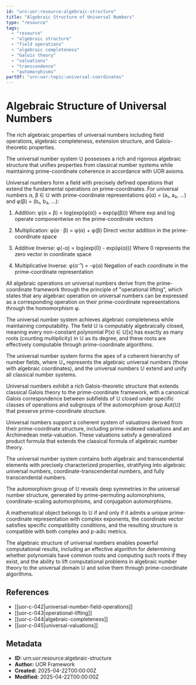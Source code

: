 ```yaml
---
id: "urn:uor:resource:algebraic-structure"
title: "Algebraic Structure of Universal Numbers"
type: "resource"
tags:
  - "resource"
  - "algebraic structure"
  - "field operations"
  - "algebraic completeness"
  - "Galois theory"
  - "valuations"
  - "transcendence"
  - "automorphisms"
partOf: "urn:uor:topic:universal-coordinates"
---
```


# Algebraic Structure of Universal Numbers

The rich algebraic properties of universal numbers including field operations, algebraic completeness, extension structure, and Galois-theoretic properties.

The universal number system 𝕌 possesses a rich and rigorous algebraic structure that unifies properties from classical number systems while maintaining prime-coordinate coherence in accordance with UOR axioms.

Universal numbers form a field with precisely defined operations that extend the fundamental operations on prime-coordinates. For universal numbers α, β ∈ 𝕌 with prime-coordinate representations φ(α) = (a₁, a₂, ...) and φ(β) = (b₁, b₂, ...):

1. Addition: φ(α + β) = log(exp(φ(α)) + exp(φ(β)))
   Where exp and log operate componentwise on the prime-coordinate vectors

2. Multiplication: φ(α · β) = φ(α) + φ(β)
   Direct vector addition in the prime-coordinate space

3. Additive Inverse: φ(-α) = log(exp(0) - exp(φ(α)))
   Where 0 represents the zero vector in coordinate space

4. Multiplicative Inverse: φ(α⁻¹) = -φ(α)
   Negation of each coordinate in the prime-coordinate representation

All algebraic operations on universal numbers derive from the prime-coordinate framework through the principle of "operational lifting", which states that any algebraic operation on universal numbers can be expressed as a corresponding operation on their prime-coordinate representations through the homomorphism φ.

The universal number system achieves algebraic completeness while maintaining computability. The field 𝕌 is computably algebraically closed, meaning every non-constant polynomial P(x) ∈ 𝕌[x] has exactly as many roots (counting multiplicity) in 𝕌 as its degree, and these roots are effectively computable through prime-coordinate algorithms.

The universal number system forms the apex of a coherent hierarchy of number fields, where 𝕌ₐ represents the algebraic universal numbers (those with algebraic coordinates), and the universal numbers 𝕌 extend and unify all classical number systems.

Universal numbers exhibit a rich Galois-theoretic structure that extends classical Galois theory to the prime-coordinate framework, with a canonical Galois correspondence between subfields of 𝕌 closed under specific classes of operations and subgroups of the automorphism group Aut(𝕌) that preserve prime-coordinate structure.

Universal numbers support a coherent system of valuations derived from their prime-coordinate structure, including prime-indexed valuations and an Archimedean meta-valuation. These valuations satisfy a generalized product formula that extends the classical formula of algebraic number theory.

The universal number system contains both algebraic and transcendental elements with precisely characterized properties, stratifying into algebraic universal numbers, coordinate-transcendental numbers, and fully transcendental numbers.

The automorphism group of 𝕌 reveals deep symmetries in the universal number structure, generated by prime-permuting automorphisms, coordinate-scaling automorphisms, and conjugation automorphisms.

A mathematical object belongs to 𝕌 if and only if it admits a unique prime-coordinate representation with complex exponents, the coordinate vector satisfies specific compatibility conditions, and the resulting structure is compatible with both complex and p-adic metrics.

The algebraic structure of universal numbers enables powerful computational results, including an effective algorithm for determining whether polynomials have common roots and computing such roots if they exist, and the ability to lift computational problems in algebraic number theory to the universal domain 𝕌 and solve them through prime-coordinate algorithms.

## References

- [[uor-c-042|universal-number-field-operations]]
- [[uor-c-043|operational-lifting]]
- [[uor-c-044|algebraic-completeness]]
- [[uor-c-045|universal-valuations]]

## Metadata

- **ID:** urn:uor:resource:algebraic-structure
- **Author:** UOR Framework
- **Created:** 2025-04-22T00:00:00Z
- **Modified:** 2025-04-22T00:00:00Z
